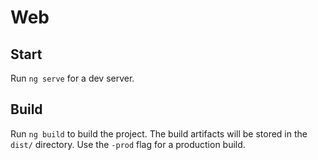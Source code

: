 # Web

## Start
Run `ng serve` for a dev server.

## Build

Run `ng build` to build the project. The build artifacts will be stored in the `dist/` directory. Use the `-prod` flag for a production build.

